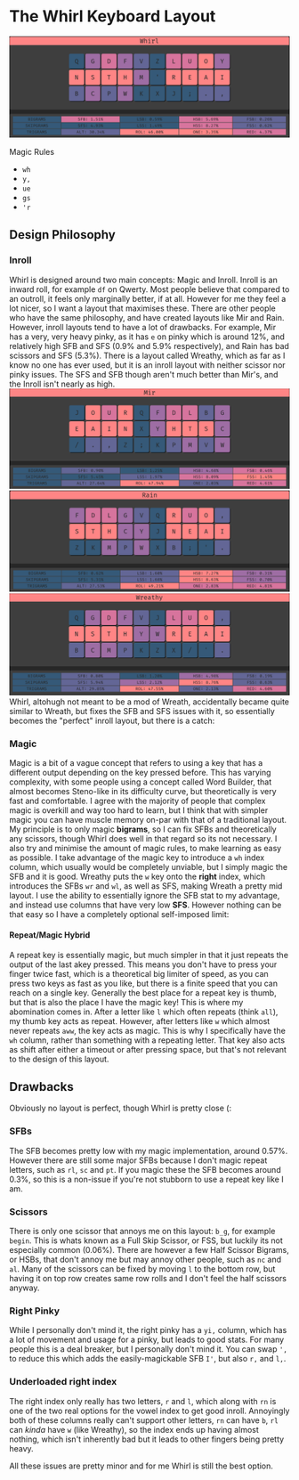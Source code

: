 # The Whirl Keyboard Layout 

![Whirl](images/whirl.png)

Magic Rules

- `wh` 
- `y,`
- `ue` 
- `gs`
- `'r`

## Design Philosophy

### Inroll

Whirl is designed around two main concepts: Magic and Inroll.
Inroll is an inward roll, for example `df` on Qwerty. Most people believe that compared to an outroll, it feels only marginally better, if at all. However for me they feel a lot nicer, so I want a layout that maximises these. 
There are other people who have the same philosophy, and have created layouts like Mir and Rain. However, inroll layouts tend to have a lot of drawbacks. For example, Mir has a very, very heavy pinky, as it has `e` on pinky which is around 12%, and relatively high SFB and SFS (0.9% and 5.9% respectively), and Rain has bad scissors and SFS (5.3%). There is a layout called Wreathy, which as far as I know no one has ever used, but it is an inroll layout with neither scissor nor pinky issues. The SFS and SFB though aren't much better than Mir's, and the Inroll isn't nearly as high.
![Mir](images/mir.png)
![Rain](images/rain.png)
![Wreathy](images/wreathy.png)
Whirl, altohugh not meant to be a mod of Wreath, accidentally became quite similar to Wreath, but fixes the SFB and SFS issues with it, so essentially becomes the "perfect" inroll layout, but there is a catch:

### Magic 

Magic is a bit of a vague concept that refers to using a key that has a different output depending on the key pressed before. This has varying complexity, with some people using a concept called Word Builder, that almost becomes Steno-like in its difficulty curve, but theoretically is very fast and comfortable. I agree with the majority of people that complex magic is overkill and way too hard to learn, but I think that with simpler magic you can have muscle memory on-par with that of a traditional layout. My principle is to only magic **bigrams**, so I can fix SFBs and theoretically any scissors, though Whirl does well in that regard so its not necessary. I also try and minimise the amount of magic rules, to make learning as easy as possible. I take advantage of the magic key to introduce a `wh` index column, which usually would be completely unviable, but I simply magic the SFB and it is good. Wreathy puts the `w` key onto the **right** index, which introduces the SFBs `wr` and `wl`, as well as SFS, making Wreath a pretty mid layout. I use the ability to essentially ignore the SFB stat to my advantage, and instead use columns that have very low **SFS**. However nothing can be that easy so I have a completely optional self-imposed limit:

#### Repeat/Magic Hybrid

A repeat key is essentially magic, but much simpler in that it just repeats the output of the last akey pressed. This means you don't have to press your finger twice fast, which is a theoretical big limiter of speed, as you can press two keys as fast as you like, but there is a finite speed that you can reach on a single key. Generally the best place for a repeat key is thumb, but that is also the place I have the magic key! This is where my abomination comes in. 
After a letter like `l` which often repeats (think `all`), my thumb key acts as repeat. However, after letters like `w` which almost never repeats `aww`, the key acts as magic. This is why I specifically have the `wh` column, rather than something with a repeating letter. That key also acts as shift after either a timeout or after pressing space, but that's not relevant to the design of this layout.

## Drawbacks

Obviously no layout is perfect, though Whirl is pretty close (:

### SFBs 

The SFB becomes pretty low with my magic implementation, around 0.57%. However there are still some major SFBs because I don't magic repeat letters, such as `rl`, `sc` and `pt`. If you magic these the SFB becomes around 0.3%, so this is a non-issue if you're not stubborn to use a repeat key like I am.

### Scissors 

There is only one scissor that annoys me on this layout: `b_g`, for example `begin`. This is whats known as a Full Skip Scissor, or FSS, but luckily its not especially common (0.06%). There are however a few Half Scissor Bigrams, or HSBs, that don't annoy me but may annoy other people, such as `nc` and `al`. Many of the scissors can be fixed by moving `l` to the bottom row, but having it on top row creates same row rolls and I don't feel the half scissors anyway.

### Right Pinky 

While I personally don't mind it, the right pinky has a `yi,` column, which has a lot of movement and usage for a pinky, but leads to good stats. For many people this is a deal breaker, but I personally don't mind it. You can swap `',` to reduce this which adds the easily-magickable SFB `I'`, but also `r,` and `l,`.

### Underloaded right index 

The right index only really has two letters, `r` and `l`, which along with `rn` is one of the two real options for the vowel index to get good inroll. Annoyingly both of these columns really can't support other letters, `rn` can have `b`, `rl` can _kinda_ have `w` (like Wreathy), so the index ends up having almost nothing, which isn't inherently bad but it leads to other fingers being pretty heavy.

All these issues are pretty minor and for me Whirl is still the best option.
